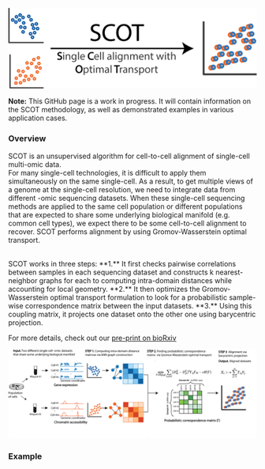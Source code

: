 
![](assets/SCOT_logo.png)

**Note:** This GitHub page is a work in progress. It will contain information on the SCOT methodology, as well as demonstrated examples in various application cases.  

### Overview
SCOT is an unsupervised algorithm for cell-to-cell alignment of single-cell multi-omic data. <br>
For many single-cell technologies, it is difficult to apply them simultaneously on the same single-cell. As a result, to get multiple views of a genome at the single-cell resolution, we need to integrate data from different -omic sequencing datasets. When these single-cell sequencing methods are applied to the same cell population or different populations that are expected to share some underlying biological manifold (e.g. common cell types), we expect there to be some cell-to-cell alignment to recover. SCOT performs alignment by using Gromov-Wasserstein optimal transport.  

<br> 
SCOT works in three steps:  
**1.** It first checks pairwise correlations between samples in each sequencing dataset and constructs k nearest-neighbor graphs for each to computing intra-domain distances while accounting for local geometry.  
**2.** It then optimizes the Gromov-Wasserstein optimal transport formulation to look for a probabilistic sample-wise correspondence matrix between the input datasets.  
**3.** Using this coupling matrix, it projects one dataset onto the other one using barycentric projection.  

For more details, check out our [pre-print on bioRxiv](https://www.biorxiv.org/content/10.1101/2020.04.28.066787v2.full)

![](assets/method_overview.png)

### Example
